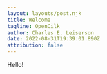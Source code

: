 ```yaml
---
layout: layouts/post.njk
title: Welcome
tagline: OpenCilk
author: Charles E. Leiserson
date: 2022-08-31T19:39:01.890Z
attribution: false
---
```

Hello!